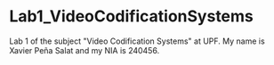 # Lab1_VideoCodificationSystems
Lab 1 of the subject "Video Codification Systems" at UPF. My name is Xavier Peña Salat and my  NIA is 240456.
